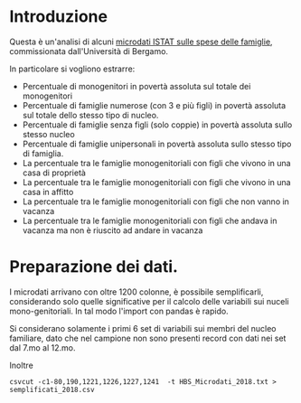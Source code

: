 # Introduzione

Questa è un'analisi di alcuni [microdati ISTAT sulle spese delle famiglie](https://www.istat.it/it/archivio/180356),
commissionata dall'Università di Bergamo.

In particolare si vogliono estrarre:

* Percentuale di monogenitori in povertà assoluta sul totale dei monogenitori
* Percentuale di famiglie numerose (con 3 e più figli) in povertà assoluta sul totale dello stesso tipo di nucleo.
* Percentuale di famiglie senza figli (solo coppie) in povertà assoluta sullo stesso nucleo
* Percentuale di famiglie unipersonali in povertà assoluta sullo stesso tipo di famiglia.
* La percentuale tra le famiglie monogenitoriali con figli che vivono in una casa di proprietà 
* La percentuale tra le famiglie monogenitoriali con figli che vivono in una casa in affitto
* La percentuale tra le famiglie monogenitoriali con figli che non vanno in vacanza 
* La percentuale tra le famiglie monogenitoriali con figli che andava in vacanza ma non è riuscito ad andare in vacanza


# Preparazione dei dati.

I microdati arrivano con oltre 1200 colonne, è possibile semplificarli, considerando solo quelle significative per il calcolo delle variabili sui nuceli mono-genitoriali. In tal modo l'import con pandas è rapido.

Si considerano solamente i primi 6 set di variabili sui membri del nucleo familiare, dato che nel campione non sono presenti 
record con dati nei set dal 7.mo al 12.mo. 

Inoltre 


```
csvcut -c1-80,190,1221,1226,1227,1241  -t HBS_Microdati_2018.txt > semplificati_2018.csv
```